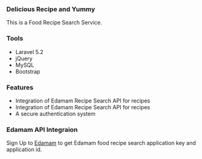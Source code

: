 <h3>Delicious Recipe and Yummy</h3>
<p>This is a Food Recipe Search Service.</p>

<h3>Tools</h3>
<ul>
  <li>Laravel 5.2</li>
  <li>jQuery</li>
  <li>MySQL</li>
  <li>Bootstrap</li>
</ul>

<h3>Features</h3>

<ul>
  <li>Integration of Edamam Recipe Search API for recipes</li>
  <li>Integration of Edamam Recipe Search API for recipes</li>
  <li>A secure authentication system</li>
</ul>

<h3>Edamam API Integraion</h3>
<p>Sign Up to <a href="https://www.edamam.com/" target="_blank">Edamam</a> to get Edamam food recipe search application key and application id.</p>
